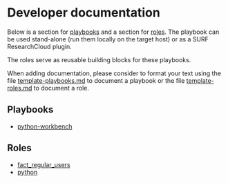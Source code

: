 # Developer documentation
Below is a section for [playbooks](#Playbooks) and a section for [roles](#Roles).
The playbook can be used stand-alone (run them locally on the target host) 
or as a SURF ResearchCloud plugin.

The roles serve as reusable building blocks for these playbooks.

When adding documentation, please consider to format your text
using the file [template-playbooks.md](playbooks/template-playbooks.md) to
document a playbook
or the file [template-roles.md](roles/template-roles.md) to document a role.


## Playbooks
- [python-workbench](playbooks/python-workbench.md)

## Roles
- [fact_regular_users](roles/fact_regular_users.md)
- [python](roles/python.md)

